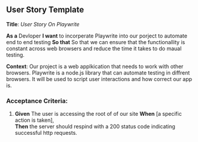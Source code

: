 ## User Story Template

**Title**: *User Story On Playwrite*

**As a** Devloper 
**I want** to incorperate Playwrite into our porject to automate end to end testing 
**So that** So that we can ensure that the functionallity is constant across web browsers and reduce the time it takes to do maual testing.

**Context**: Our project is a web applkication that needs to work with other browsers. Playwrite is a node.js library that can automate testing in diffrent browsers. It will be used to script user interactions and how correct our app is. 

### Acceptance Criteria:

1. **Given** The user is accessing the root of of our site 
   **When** [a specific action is taken],  
   **Then** the server should respind with a 200 status code indicating successful http requests. 